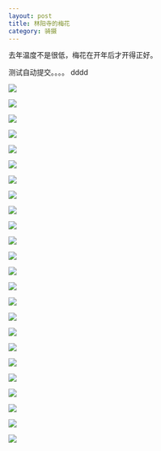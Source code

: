 ```yaml
---
layout: post
title: 林阳寺的梅花
category: 骑摄
---
```


去年温度不是很低，梅花在开年后才开得正好。

测试自动提交。。。。
dddd

![](http://imglf.nosdn.127.net/img/RHNjcVRJeFhJdmhpcmV0aWJlM2pHcm1EWmc5cGkzRG1VejhyM3pzR1FaY0NIWEdZNHptRFZnPT0.jpg?imageView&thumbnail=2000y1500&type=jpg&quality=96&stripmeta=0&type=jpg)

![](http://imglf0.nosdn.127.net/img/RHNjcVRJeFhJdmhpcmV0aWJlM2pHbjhRTHZaU1pwY0dDV2t1Uk4xZExFQ0Jra1dicjg0NVZBPT0.jpg?imageView&thumbnail=2000y1500&type=jpg&quality=96&stripmeta=0&type=jpg)

<!--more-->

![](http://imglf1.nosdn.127.net/img/RHNjcVRJeFhJdmhpcmV0aWJlM2pHdm1YS2c2aERib3BTdEQ1dFp1cjg4cS9zQk9rL2xkVmxBPT0.jpg?imageView&thumbnail=2000y1500&type=jpg&quality=96&stripmeta=0&type=jpg)

![](http://imglf1.nosdn.127.net/img/RHNjcVRJeFhJdmhpcmV0aWJlM2pHcVRZODBNNm5sYi9CeXNnWmJtRjRqT2dSRFBzMEhFWVJBPT0.jpg?imageView&thumbnail=2000y1500&type=jpg&quality=96&stripmeta=0&type=jpg)

![](http://imglf2.nosdn.127.net/img/RHNjcVRJeFhJdmhpcmV0aWJlM2pHZzBaMEkyRG1IVzJCY203czczZ3U4bTBVdTAzU0Nld29nPT0.jpg?imageView&thumbnail=2000y1500&type=jpg&quality=96&stripmeta=0&type=jpg)

![](http://imglf2.nosdn.127.net/img/RHNjcVRJeFhJdmhpcmV0aWJlM2pHdlpVeWxRcVBMVmI3R0paVk5zeTJoem10Ym8zMUQ4a2lnPT0.jpg?imageView&thumbnail=2000y1500&type=jpg&quality=96&stripmeta=0&type=jpg)

![](http://imglf1.nosdn.127.net/img/RHNjcVRJeFhJdmhpcmV0aWJlM2pHblM5c0VBVkFSR1NhTERhOHMyNitvZUowZ0xLY3h2bXdnPT0.jpg?imageView&thumbnail=2000y1500&type=jpg&quality=96&stripmeta=0&type=jpg)

![](http://imglf1.nosdn.127.net/img/RHNjcVRJeFhJdmhpcmV0aWJlM2pHc1Y1SHFzQkY5OXdvT1NGcTNnc1RIVnZrMTNCQWxNTllRPT0.jpg?imageView&thumbnail=2000y1500&type=jpg&quality=96&stripmeta=0&type=jpg)

![](http://imglf.nosdn.127.net/img/RHNjcVRJeFhJdmhpcmV0aWJlM2pHcHRFTVJWVGduU0NmSDgreG8wdHUrVFRLazEyMGplWWlRPT0.jpg?imageView&thumbnail=2000y1500&type=jpg&quality=96&stripmeta=0&type=jpg)

![](http://imglf.nosdn.127.net/img/RHNjcVRJeFhJdmhpcmV0aWJlM2pHclBJUDM5MVBHSVhhcHcyalI2di9XdkV0Y0MzcEFUVFhRPT0.jpg?imageView&thumbnail=2000y1500&type=jpg&quality=96&stripmeta=0&type=jpg)

![](http://imglf2.nosdn.127.net/img/RHNjcVRJeFhJdmdyTTdWdDN6RXhSTXVBTi9FNFA5TVZQYktXWGZYUTEwMFA0aWVzd2Rqck13PT0.jpg?imageView&thumbnail=2000y1500&type=jpg&quality=96&stripmeta=0&type=jpg)

![](http://imglf2.nosdn.127.net/img/RHNjcVRJeFhJdmdyTTdWdDN6RXhSTGtRN2M1ZWZxZzNKbnZXeDV5ckpnQUNYYU1mOWZoTkh3PT0.jpg?imageView&thumbnail=2000y1500&type=jpg&quality=96&stripmeta=0&type=jpg)

![](http://imglf2.nosdn.127.net/img/RHNjcVRJeFhJdmdyTTdWdDN6RXhSQmhjUWtxN1QyaVdkSlYzSUZDam5FMGlmYW4zc2REYnNnPT0.jpg?imageView&thumbnail=2000y1500&type=jpg&quality=96&stripmeta=0&type=jpg)

![](http://imglf0.nosdn.127.net/img/RHNjcVRJeFhJdmdyTTdWdDN6RXhSQzRXMEJVR1FTR3YzT2M4d05lL2daYmh1WmNreU5rRWhRPT0.jpg?imageView&thumbnail=2000y1500&type=jpg&quality=96&stripmeta=0&type=jpg)

![](http://imglf2.nosdn.127.net/img/RHNjcVRJeFhJdmdyTTdWdDN6RXhSSnRYcUNYUmhhaW5wZFZGRytOTmNxUThybHp5VTY5ZitRPT0.jpg?imageView&thumbnail=2000y1500&type=jpg&quality=96&stripmeta=0&type=jpg)

![](http://imglf.nosdn.127.net/img/RHNjcVRJeFhJdmdyTTdWdDN6RXhSSkFMZFppYk5TYU8yMzhGeWxGVFpzalZlNkFZbUkxSFRBPT0.jpg?imageView&thumbnail=2000y1500&type=jpg&quality=96&stripmeta=0&type=jpg)

![](http://imglf0.nosdn.127.net/img/RHNjcVRJeFhJdmdyTTdWdDN6RXhSSGVvVm5lcytIMm1FdUYvdVFNU01tZG9GdFNLRXZCMzlRPT0.jpg?imageView&thumbnail=2000y1500&type=jpg&quality=96&stripmeta=0&type=jpg)

![](http://imglf1.nosdn.127.net/img/RHNjcVRJeFhJdmdyTTdWdDN6RXhSQWlaa3BtZkVMMmUxU25GbXRFb0hlc1M0ZUcxYWVDUERRPT0.jpg?imageView&thumbnail=2000y1500&type=jpg&quality=96&stripmeta=0&type=jpg)

![](http://imglf1.nosdn.127.net/img/RHNjcVRJeFhJdmdyTTdWdDN6RXhSRDBqMm8vZnI4MHhRd2lLRGkwNThIN3JzcStLWloxbEd3PT0.jpg?imageView&thumbnail=2000y1500&type=jpg&quality=96&stripmeta=0&type=jpg)

![](http://imglf2.nosdn.127.net/img/RHNjcVRJeFhJdmdyTTdWdDN6RXhSRFVpVmV0ZzJXNENFaWtZNVRLWS9zeHROMzNIeTFRWERnPT0.jpg?imageView&thumbnail=2000y1500&type=jpg&quality=96&stripmeta=0&type=jpg)

![](http://imglf.nosdn.127.net/img/RHNjcVRJeFhJdmdyTTdWdDN6RXhSRmR1U3hFaXpuaUY3S1NNd05BZ0VhWWFQNnNDM2QxZHdRPT0.jpg?imageView&thumbnail=2000y1500&type=jpg&quality=96&stripmeta=0&type=jpg)

![](http://imglf2.nosdn.127.net/img/RHNjcVRJeFhJdmdyTTdWdDN6RXhSSlY3Wi9jOVVDZVhVOXZ4K1VXcXFTeEtnNkZCS3dYMVhnPT0.jpg?imageView&thumbnail=2000y1500&type=jpg&quality=96&stripmeta=0&type=jpg)

![](http://imglf1.nosdn.127.net/img/RHNjcVRJeFhJdmdyTTdWdDN6RXhSTUFBRnhwWEJKaTRaalpIelNxbVRIWVR1WHJJT2dyajRRPT0.jpg?imageView&thumbnail=2000y1500&type=jpg&quality=96&stripmeta=0&type=jpg)

![](http://imglf2.nosdn.127.net/img/RHNjcVRJeFhJdmdyTTdWdDN6RXhSQmFnMWhFdGtpMGlpaW1Jc3N6YXJ5T0dhZk5JZWVxSnBnPT0.jpg?imageView&thumbnail=2000y1500&type=jpg&quality=96&stripmeta=0&type=jpg)
